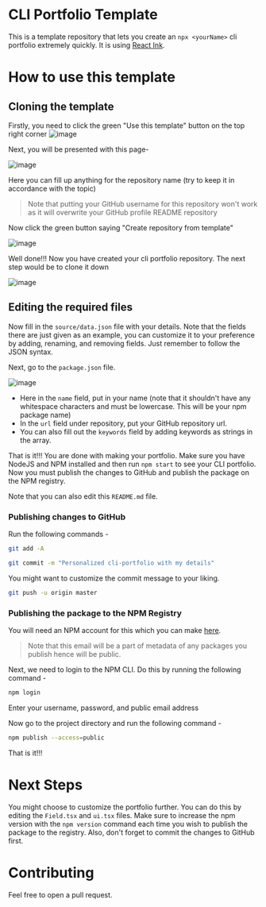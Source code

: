 # CLI Portfolio Template

This is a template repository that lets you create an `npx <yourName>` cli portfolio extremely quickly. It is using [React Ink](https://github.com/vadimdemedes/ink).

# How to use this template
## Cloning the template
Firstly, you need to click the green "Use this template" button on the top right corner
![image](https://user-images.githubusercontent.com/63192115/133920749-481488b6-2a25-4ad6-87a7-c70459dda88d.png)

Next, you will be presented with this page-

![image](https://user-images.githubusercontent.com/63192115/133920763-8c2ef2de-5f91-4070-8146-dc3dcaa931b1.png)

Here you can fill up anything for the repository name (try to keep it in accordance with the topic)
> Note that putting your GitHub username for this repository won't work as it will overwrite your GitHub profile README repository

Now click the green button saying "Create repository from template"

![image](https://user-images.githubusercontent.com/63192115/133920801-6ba0bdf7-dba7-4168-a8f9-12583d727690.png)

Well done!!! Now you have created your cli portfolio repository. The next step would be to clone it down

![image](https://user-images.githubusercontent.com/63192115/133920846-76aaa539-7bbf-4177-9142-610732367890.png)

## Editing the required files

Now fill in the `source/data.json` file with your details. Note that the fields there are just given as an example, you can customize it to your preference by adding, renaming, and removing fields. Just remember to follow the JSON syntax.

Next, go to the `package.json` file.

![image](https://user-images.githubusercontent.com/63192115/133920913-d3e099cb-c098-4b58-8599-f57b9658eab4.png)

- Here in the `name` field, put in your name (note that it shouldn't have any whitespace characters and must be lowercase. This will be your npm package name)
- In the `url` field under repository, put your GitHub repository url.
- You can also fill out the `keywords` field by adding keywords as strings in the array.

That is it!!! 
You are done with making your portfolio. Make sure you have NodeJS and NPM installed and then run `npm start` to see your CLI portfolio.
Now you must publish the changes to GitHub and publish the package on the NPM registry.

Note that you can also edit this `README.md` file.

### Publishing changes to GitHub
Run the following commands - 
```bash
git add -A
```

```bash
git commit -m "Personalized cli-portfolio with my details"
```

You might want to customize the commit message to your liking.

```bash
git push -u origin master
```

### Publishing the package to the NPM Registry
You will need an NPM account for this which you can make [here](https://www.npmjs.com/signup).

> Note that this email will be a part of metadata of any packages you publish  hence will be public.

Next, we need to login to the NPM CLI. Do this by running the following command - 

```bash
npm login
```

Enter your username, password, and public email address

Now go to the project directory and run the following command - 

```bash
npm publish --access=public
```

That is it!!!

# Next Steps

You might choose to customize the portfolio further. You can do this by editing the `Field.tsx` and `ui.tsx` files. Make sure to increase the npm version with the `npm version` command each time you wish to publish the package to the registry. Also, don't forget to commit the changes to GitHub first.

# Contributing
Feel free to open a pull request.
